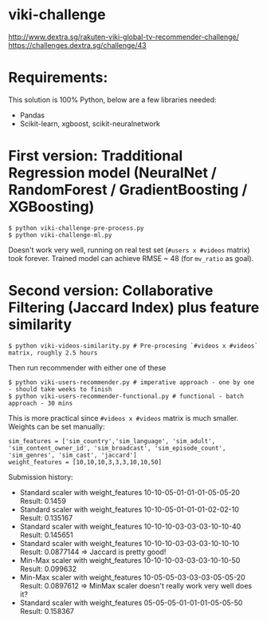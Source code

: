 viki-challenge
==============

http://www.dextra.sg/rakuten-viki-global-tv-recommender-challenge/
https://challenges.dextra.sg/challenge/43

# Requirements:
This solution is 100% Python, below are a few libraries needed:

- Pandas
- Scikit-learn, xgboost, scikit-neuralnetwork

# First version: Tradditional Regression model (NeuralNet / RandomForest / GradientBoosting / XGBoosting)

    $ python viki-challenge-pre-process.py
    $ python viki-challenge-ml.py

Doesn't work very well, running on real test set (`#users x #videos` matrix) took forever.
Trained model can achieve RMSE ~ 48 (for `mv_ratio` as goal).

# Second version: Collaborative Filtering (Jaccard Index) plus feature similarity

    $ python viki-videos-similarity.py # Pre-procesing `#videos x #videos` matrix, roughly 2.5 hours

Then run recommender with either one of these

    $ python viki-users-recommender.py # imperative approach - one by one - should take weeks to finish
    $ python viki-users-recommender-functional.py # functional - batch approach - 30 mins

This is more practical since `#videos x #videos` matrix is much smaller.
Weights can be set manually:

    sim_features = ['sim_country','sim_language', 'sim_adult', 'sim_content_owner_id', 'sim_broadcast', 'sim_episode_count', 'sim_genres', 'sim_cast', 'jaccard']
    weight_features = [10,10,10,3,3,3,10,10,50]

Submission history:

- Standard scaler with weight_features 10-10-05-01-01-01-05-05-20 Result: 0.1459
- Standard scaler with weight_features 10-10-05-01-01-01-02-02-10 Result: 0.135167
- Standard scaler with weight_features 10-10-10-03-03-03-10-10-40 Result: 0.145651
- Standard scaler with weight_features 10-10-10-03-03-03-10-10-10 Result: 0.0877144 => Jaccard is pretty good!
- Min-Max  scaler with weight_features 10-10-10-03-03-03-10-10-50 Result: 0.099632
- Min-Max  scaler with weight_features 10-05-05-03-03-03-05-05-20 Result: 0.0897612 => MinMax scaler doesn't really work very well does it?
- Standard scaler with weight_features 05-05-05-01-01-01-05-05-50 Result: 0.158367